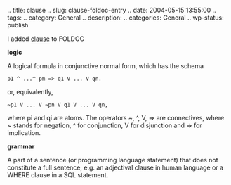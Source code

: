 .. title: clause
.. slug: clause-foldoc-entry
.. date: 2004-05-15 13:55:00
.. tags:
.. category: General
.. description:
.. categories: General
.. wp-status: publish

I added [clause](https://foldoc.org/clause) to FOLDOC

**logic**

A logical formula in conjunctive normal form, which has the schema

`p1 ^ ...^ pm => q1 V ... V qn.`

or, equivalently,

`~p1 V ... V ~pn V q1 V ... V qn,`

where pi and qi are atoms.  The operators ~, ^, V, => are connectives, where ~
stands for negation, ^ for conjunction, V for disjunction and => for
implication.

**grammar**

A part of a sentence (or programming language statement) that does not
constitute a full sentence, e.g. an adjectival clause in human language or a
WHERE clause in a SQL statement.